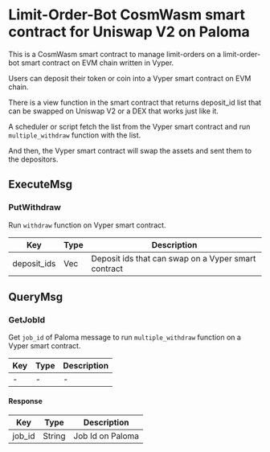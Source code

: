 # Limit-Order-Bot CosmWasm smart contract for Uniswap V2 on Paloma

This is a CosmWasm smart contract to manage limit-orders on a limit-order-bot smart contract on EVM chain written in Vyper.

Users can deposit their token or coin into a Vyper smart contract on EVM chain.

There is a view function in the smart contract that returns deposit_id list that can be swapped on Uniswap V2 or a DEX that works just like it.

A scheduler or script fetch the list from the Vyper smart contract and run `multiple_withdraw` function with the list.

And then, the Vyper smart contract will swap the assets and sent them to the depositors.

## ExecuteMsg

### PutWithdraw

Run `withdraw` function on Vyper smart contract.

| Key         | Type     | Description                                         |
|-------------|----------|-----------------------------------------------------|
| deposit_ids | Vec<u32> | Deposit ids that can swap on a Vyper smart contract |

## QueryMsg

### GetJobId

Get `job_id` of Paloma message to run `multiple_withdraw` function on a Vyper smart contract.

| Key | Type | Description |
|-----|------|-------------|
| -   | -    | -           |

#### Response

| Key    | Type   | Description      |
|--------|--------|------------------|
| job_id | String | Job Id on Paloma |
